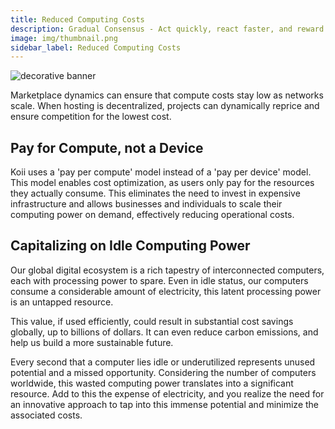 ```yaml
---
title: Reduced Computing Costs
description: Gradual Consensus - Act quickly, react faster, and reward slowly.
image: img/thumbnail.png
sidebar_label: Reduced Computing Costs
---
```


![decorative banner](/img/concepts/distributed-cloud.png)

Marketplace dynamics can ensure that compute costs stay low as networks scale. When hosting is decentralized, projects can dynamically reprice and ensure competition for the lowest cost.

## Pay for Compute, not a Device

Koii uses a 'pay per compute' model instead of a 'pay per device' model. This model enables cost optimization, as users only pay for the resources they actually consume. This eliminates the need to invest in expensive infrastructure and allows businesses and individuals to scale their computing power on demand, effectively reducing operational costs.

## Capitalizing on Idle Computing Power

Our global digital ecosystem is a rich tapestry of interconnected computers, each with processing power to spare. Even in idle status, our computers consume a considerable amount of electricity, this latent processing power is an untapped resource.

This value, if used efficiently, could result in substantial cost savings globally, up to billions of dollars. It can even reduce carbon emissions, and help us build a more sustainable future.

Every second that a computer lies idle or underutilized represents unused potential and a missed opportunity. Considering the number of computers worldwide, this wasted computing power translates into a significant resource. Add to this the expense of electricity, and you realize the need for an innovative approach to tap into this immense potential and minimize the associated costs.

